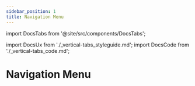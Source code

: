 ```yaml
---
sidebar_position: 1
title: Navigation Menu
---
```


import DocsTabs from '@site/src/components/DocsTabs';

import DocsUx from './\_vertical-tabs_styleguide.md';
import DocsCode from './\_vertical-tabs_code.md';

# Navigation Menu

<DocsTabs styleguide={DocsUx} code={DocsCode} />
